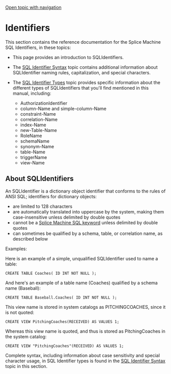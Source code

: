 [Open topic with navigation](../../../index.html#Shared/SQLReference/Identifiers/Intro.Identifiers.html)

[]()Identifiers
===============

This section contains the reference documentation for the Splice Machine SQL Identifiers, in these topics:

-   This page provides an introduction to <span class="CodeFont">SQLIdentifiers</span>.
-   The [SQL Identifier Syntax](IdentifierSyntax.html) topic contains additional information about <span class="CodeFont">SQLIdentifier</span> naming rules, capitalization, and special characters.
-   The [SQL Identifier Types](IdentifierTypes.html) topic provides specific information about the different types of <span class="CodeFont">SQLIdentifiers</span> that you'll find mentioned in this manual, including:

    -   AuthorizationIdentifier
    -   column-Name and simple-column-Name
    -   constraint-Name
    -   correlation-Name
    -   index-Name
    -   new-Table-Name
    -   RoleName
    -   schemaName
    -   synonym-Name
    -   table-Name
    -   triggerName
    -   view-Name

[]()About SQLIdentifiers
------------------------

An SQLIdentifier is a dictionary object identifier that conforms to the rules of ANSI SQL; identifiers for dictionary objects:

-   are limited to 128 characters
-   are automatically translated into uppercase by the system, making them case-insensitive unless delimited by double quotes
-   cannot be a [Splice Machine SQL keyword](../ReservedWords/SQLReservedWords.html) unless delimited by double quotes
-   can sometimes be qualified by a schema, table, or correlation name, as described below

Examples:

Here is an example of a simple, unqualified SQLIdentifier used to name a table:

``` Example
CREATE TABLE Coaches( ID INT NOT NULL );
```

And here's an example of a table name (<span class="CodeFont">Coaches</span>) qualified by a schema name (<span class="CodeFont">Baseball</span>):

``` Example
CREATE TABLE Baseball.Coaches( ID INT NOT NULL );
```

This view name is stored in system catalogs as <span class="CodeFont">PITCHINGCOACHES</span>, since it is not quoted:

``` Example
CREATE VIEW PitchingCoaches(RECEIVED) AS VALUES 1;
```

Whereas this view name is quoted, and thus is stored as <span class="CodeFont">PitchingCoaches</span> in the system catalog:

``` Example
CREATE VIEW "PitchingCoaches"(RECEIVED) AS VALUES 1;
```

Complete syntax, including information about case sensitivity and special character usage, in SQL Identifier types is found in the [SQL Identifier Syntax](IdentifierSyntax.html) topic in this section.

 


